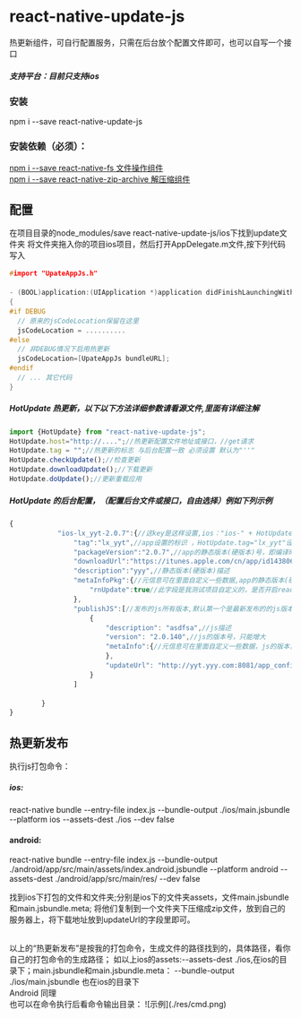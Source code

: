 # react-native-update-js
热更新组件，可自行配置服务，只需在后台放个配置文件即可，也可以自写一个接口
##### 支持平台：目前只支持ios
### 安装
npm i --save react-native-update-js
### 安装依赖（必须）：
[npm i --save react-native-fs 文件操作组件](https://github.com/itinance/react-native-fs)<BR/>
[npm i --save react-native-zip-archive 解压缩组件](https://github.com/plrthink/react-native-zip-archive)<BR/>

## 配置
在项目目录的node_modules/save react-native-update-js/ios下找到update文件夹
将文件夹拖入你的项目ios项目，然后打开AppDelegate.m文件,按下列代码写入
```cpp
#import "UpateAppJs.h"

- (BOOL)application:(UIApplication *)application didFinishLaunchingWithOptions:(NSDictionary *)launchOptions
{
#if DEBUG
  // 原来的jsCodeLocation保留在这里
  jsCodeLocation = ..........
#else
  // 非DEBUG情况下启用热更新
  jsCodeLocation=[UpateAppJs bundleURL];
#endif
  // ... 其它代码
}
```

##### HotUpdate 热更新，以下以下方法详细参数请看源文件,里面有详细注解
```javascript
import {HotUpdate} from "react-native-update-js";
HotUpdate.host="http://....";//热更新配置文件地址或接口，//get请求
HotUpdate.tag = "";//热更新的标志 与后台配置一致 必须设置 默认为"''"
HotUpdate.checkUpdate();//检查更新
HotUpdate.downloadUpdate();//下载更新
HotUpdate.doUpdate();//更新重载应用
```

##### HotUpdate 的后台配置，（配置后台文件或接口，自由选择）例如下列示例
```javascript
{
            "ios-lx_yyt-2.0.7":{//这key是这样设置,ios："ios-" + HotUpdate.tag + "-" + packageVersion = "lx_yyt-2.0.7";android："android-" + HotUpdate.tag + "-" + packageVersion = "lx_yyt-2.0.7";
                "tag":"lx_yyt",//app设置的标识 ，HotUpdate.tag="lx_yyt"设置的一致
                "packageVersion":"2.0.7",//app的静态版本(硬版本)号，即编译时设置的版本号，此发生变化就会去下载新的静态版本(硬版本)
                "downloadUrl":"https://itunes.apple.com/cn/app/id1438062830?l=en&mt=8",//静态版本(硬版本)下载地址
                "description":"yyy",//静态版本(硬版本)描述
                "metaInfoPkg":{//元信息可在里面自定义一些数据,app的静态版本(硬版本)，更新时回传
                    "rnUpdate":true//此字段是我测试项目自定义的，是否开启react-native-update热更新，默认false关闭，使用自定义热更新；true开启，使用react-native-update热更新，只能选择一种
                },
                "publishJS":[//发布的js所有版本,默认第一个是最新发布的的js版本,可任选一个更新
                    {
                        "description": "asdfsa",//js描述
                        "version": "2.0.140",//js的版本号，只能增大
                        "metaInfo":{//元信息可在里面自定义一些数据，js的版本，更新时回传
                        },
                        "updateUrl": "http://yyt.yyy.com:8081/app_config/lx_yyt_app.zip" //js包
                    }
                ]

        }
}
```

## 热更新发布
执行js打包命令：<br>

##### ios:<br>
react-native bundle --entry-file index.js --bundle-output ./ios/main.jsbundle --platform ios --assets-dest ./ios --dev false

#### android:<br>
react-native bundle --entry-file index.js --bundle-output ./android/app/src/main/assets/index.android.jsbundle --platform android --assets-dest ./android/app/src/main/res/ --dev false

找到ios下打包的文件和文件夹;分别是ios下的文件夹assets，文件main.jsbundle和main.jsbundle.meta;
将他们复制到一个文件夹下压缩成zip文件，放到自己的服务器上，将下载地址放到updateUrl的字段里即可。
<br>

<br>
以上的“热更新发布”是按我的打包命令，生成文件的路径找到的，具体路径，看你自己的打包命令的生成路径；
如以上ios的assets:--assets-dest ./ios,在ios的目录下；main.jsbundle和main.jsbundle.meta： --bundle-output ./ios/main.jsbundle
也在ios的目录下
<br>
Android 同理

<br>
也可以在命令执行后看命令输出目录：
![示例](./res/cmd.png)